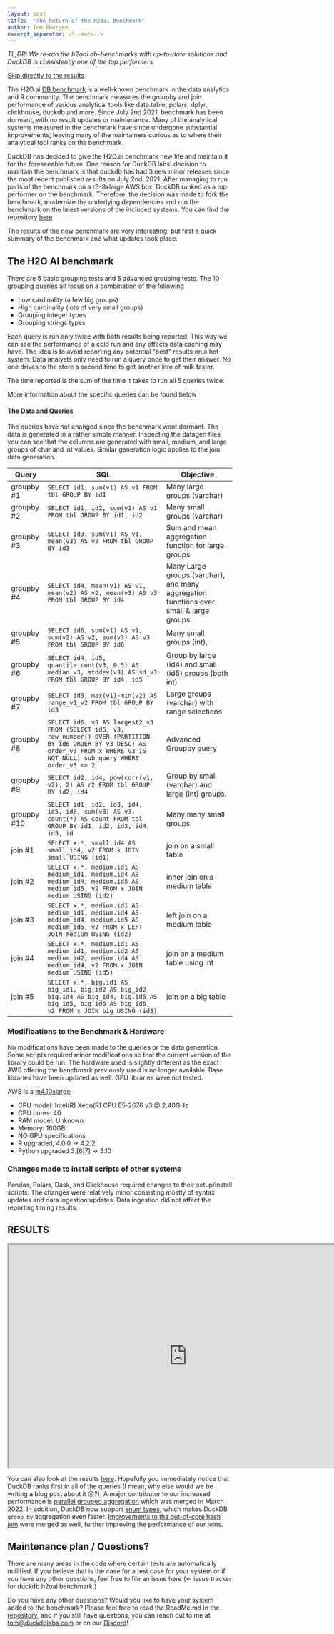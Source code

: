```yaml
---
layout: post
title:  "The Return of the H2oai Benchmark"
author: Tom Ebergen
excerpt_separator: <!--more-->
---
```


*TL;DR: We re-ran the h2oai db-benchmarks with up-to-date solutions and DuckDB is consistently one of the top performers.*


[Skip directly to the results](#results)

The H2O.ai [DB benchmark](https://h2oai.github.io/db-benchmark/) is a well-known benchmark in the data analytics and R community. The benchmark measures the groupby and join performance of various analytical tools like data.table, polars, dplyr, clickhouse, duckdb and more. Since July 2nd 2021, benchmark has been dormant, with no result updates or maintenance. Many of the analytical systems measured in the benchmark have since undergone substantial improvements, leaving many of the maintainers curious as to where their analytical tool ranks on the benchmark.

DuckDB has decided to give the H2O.ai benchmark new life and maintain it for the foreseeable future. One reason for DuckDB labs' decision to maintain the benchmark is that duckdb has had 3 new minor releases since the most recent published results on July 2nd, 2021. After managing to run parts of the benchmark on a r3-8xlarge AWS box, DuckDB ranked as a top performer on the benchmark. Therefore, the decision was made to fork the benchmark, modernize the underlying dependencies and run the benchmark on the latest versions of the included systems. You can find the repository [here](https://github.com/duckdblabs/h2oai-db-benchmark)

The results of the new benchmark are very interesting, but first a quick summary of the benchmark and what updates took place.

## The H2O AI benchmark
There are 5 basic grouping tests and 5 advanced grouping tests. The 10 grouping queries all focus on a combination of the following
- Low cardinality (a few big groups)
- High cardinality (lots of very small groups)
- Grouping integer types
- Grouping strings types

Each query is run only twice with both results being reported. This way we can see the performance of a cold run and any effects data caching may have. The idea is to avoid reporting any potential "best" results on a hot system. Data analysts only need to run a query once to get their answer. No one drives to the store a second time to get another litre of milk faster.

The time reported is the sum of the time it takes to run all 5 queries twice.

More information about the specific queries can be found below

#### The Data and Queries

The queries have not changed since the benchmark went dormant. The data is generated in a rather simple manner. Inspecting the datagen files you can see that the columns are generated with small, medium, and large groups of char and int values. Similar generation logic applies to the join data generation.

| Query | SQL |  Objective |
|-----------|---------------------------------------------------------------------|-----------------------------------------------------------------------------------------------------------------------------------|
| groupby #1  |   `SELECT id1, sum(v1) AS v1 FROM tbl GROUP BY id1` |  Many large groups (varchar) |
| groupby #2  |   `SELECT id1, id2, sum(v1) AS v1 FROM tbl GROUP BY id1, id2` | Many small groups (varchar) |
| groupby #3  |   `SELECT id3, sum(v1) AS v1, mean(v3) AS v3 FROM tbl GROUP BY id3`                 |      Sum and mean aggregation function for large groups                                                       |
| groupby #4  |   `SELECT id4, mean(v1) AS v1, mean(v2) AS v2, mean(v3) AS v3 FROM tbl GROUP BY id4`|      Many Large groups (varchar), and many aggregation functions over small & large groups                       |
| groupby #5  |   `SELECT id6, sum(v1) AS v1, sum(v2) AS v2, sum(v3) AS v3 FROM tbl GROUP BY id6`   |      Many small groups (int),                                                                                 |
| groupby #6  |   `SELECT id4, id5, quantile_cont(v3, 0.5) AS median_v3, stddev(v3) AS sd_v3 FROM tbl GROUP BY id4, id5`  | Group by large (id4) and small (id5) groups (both int)                   |
| groupby #7  |   `SELECT id3, max(v1)-min(v2) AS range_v1_v2 FROM tbl GROUP BY id3`                |      Large groups (varchar) with range selections                                                                |
| groupby #8  |   `SELECT id6, v3 AS largest2_v3 FROM (SELECT id6, v3, row_number() OVER (PARTITION BY id6 ORDER BY v3 DESC) AS order_v3 FROM x WHERE v3 IS NOT NULL) sub_query WHERE order_v3 <= 2`                |    Advanced Groupby query              |
| groupby #9  |   `SELECT id2, id4, pow(corr(v1, v2), 2) AS r2 FROM tbl GROUP BY id2, id4`          |      Group by small (varchar) and large (int) groups.                                                            |
| groupby #10 |   `SELECT id1, id2, id3, id4, id5, id6, sum(v3) AS v3, count(*) AS count FROM tbl GROUP BY id1, id2, id3, id4, id5, id`  | Many many small groups                                                   |
| join #1 |`SELECT x.*, small.id4 AS small_id4, v2 FROM x JOIN small USING (id1)`                                                                           |   join on a small table                                                                                                                                  |
| join #2 |`SELECT x.*, medium.id1 AS medium_id1, medium.id4 AS medium_id4, medium.id5 AS medium_id5, v2 FROM x JOIN medium USING (id2)`                    |   inner join on a medium table                                                                                                           |
| join #3 |`SELECT x.*, medium.id1 AS medium_id1, medium.id4 AS medium_id4, medium.id5 AS medium_id5, v2 FROM x LEFT JOIN medium USING (id2)`               |   left join on a medium table                                                                                                          |
| join #4 |`SELECT x.*, medium.id1 AS medium_id1, medium.id2 AS medium_id2, medium.id4 AS medium_id4, v2 FROM x JOIN medium USING (id5)`                    |   join on a medium table using int                                                                                                      |
| join #5 |`SELECT x.*, big.id1 AS big_id1, big.id2 AS big_id2, big.id4 AS big_id4, big.id5 AS big_id5, big.id6 AS big_id6, v2 FROM x JOIN big USING (id3)` |   join on a big table                                                                                                |


### Modifications to the Benchmark & Hardware
No modifications have been made to the queries or the data generation. Some scripts required minor modifications so that the current version of the library could be run. The hardware used is slightly different as the exact AWS offering the benchmark previously used is no longer available. Base libraries have been updated as well. GPU libraries were not tested. 


AWS is a [m4.10xlarge](https://aws.amazon.com/ec2/instance-types/)

- CPU model: Intel(R) Xeon(R) CPU E5-2676 v3 @ 2.40GHz 
- CPU cores: 40 
- RAM model: Unknown 
- Memory: 160GB 
- NO GPU specifications 
- R upgraded, 4.0.0 -> 4.2.2 
- Python upgraded 3.\[6\|7\] -> 3.10 

### Changes made to install scripts of other systems
Pandas, Polars, Dask, and Clickhouse required changes to their setup/install scripts. The changes were relatively minor consisting mostly of syntax updates and data ingestion updates. Data ingestion did not affect the reporting timing results.


## RESULTS


<iframe src="https://tmonster.github.io/h2oai-db-benchmark/"  title="h2o db benchmmark" height=500px width=800px></iframe>

You can also look at the results [here](https://tmonster.github.io/h2oai-db-benchmark/). Hopefully you immediately notice that DuckDB ranks first in all of the queries (I mean, why else would we be writing a blog post about it 😜?). A major contributor to our increased performance is [parallel grouped aggregation](https://duckdb.org/2022/03/07/aggregate-hashtable.html) which was merged in March 2022. In addition, DuckDB now support [enum types](https://duckdb.org/2021/11/26/duck-enum.html), which makes DuckDB `group by` aggregation even faster. [Improvements to the out-of-core hash join](https://github.com/duckdb/duckdb/pull/4970) were merged as well, further improving the performance of our joins.


## Maintenance plan / Questions?

There are many areas in the code where certain tests are automatically nullified. If you believe that is the case for a test case for your system or if you have any other questions, feel free to file an issue here (<- issue tracker for duckdb h2oai benchmark.)

Do you have any other questions? Would you like to have your system added to the benchmark? Please feel free to read the ReadMe.md in the [repository](https://github.com/duckdblabs/h2oai-db-benchmark), and if you still have questions, you can reach out to me at tom@duckdblabs.com or on our [Discord](https://discord.com/invite/tcvwpjfnZx)!
